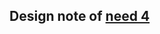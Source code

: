 ## Design note of [need 4](https://github.com/MEPP-team/RICT/blob/master/Doc/Devel/Needs/Need004.md)
